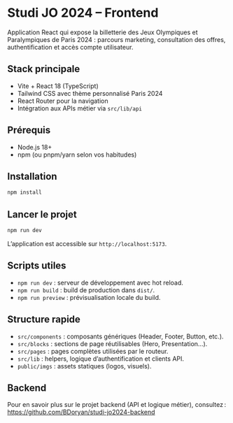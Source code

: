 # Studi JO 2024 – Frontend

Application React qui expose la billetterie des Jeux Olympiques et Paralympiques de Paris 2024 : parcours marketing, consultation des offres, authentification et accès compte utilisateur.

## Stack principale
- Vite + React 18 (TypeScript)
- Tailwind CSS avec thème personnalisé Paris 2024
- React Router pour la navigation
- Intégration aux APIs métier via `src/lib/api`

## Prérequis
- Node.js 18+
- npm (ou pnpm/yarn selon vos habitudes)

## Installation
```bash
npm install
```

## Lancer le projet
```bash
npm run dev
```
L’application est accessible sur `http://localhost:5173`.

## Scripts utiles
- `npm run dev` : serveur de développement avec hot reload.
- `npm run build` : build de production dans `dist/`.
- `npm run preview` : prévisualisation locale du build.

## Structure rapide
- `src/components` : composants génériques (Header, Footer, Button, etc.).
- `src/blocks` : sections de page réutilisables (Hero, Presentation…).
- `src/pages` : pages complètes utilisées par le routeur.
- `src/lib` : helpers, logique d’authentification et clients API.
- `public/imgs` : assets statiques (logos, visuels).

## Backend
Pour en savoir plus sur le projet backend (API et logique métier), consultez : https://github.com/BDoryan/studi-jo2024-backend
